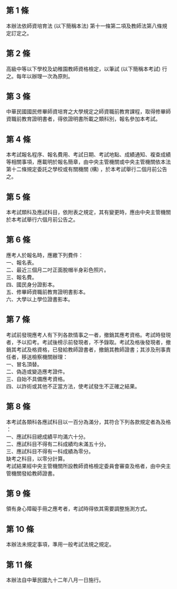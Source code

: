 第 1 條
-------
本辦法依師資培育法 (以下簡稱本法) 第十一條第二項及教師法第八條規  
定訂定之。

第 2 條
-------
高級中等以下學校及幼稚園教師資格檢定，以筆試 (以下簡稱本考試) 行  
之。每年以辦理一次為原則。

第 3 條
-------
中華民國國民修畢師資培育之大學規定之師資職前教育課程，取得修畢師  
資職前教育證明書者，得依證明書所載之類科別，報名參加本考試。

第 4 條
-------
本考試報名程序、報名費用、考試日期、考試地點、成績通知、複查成績  
等相關事項，應載明於報名簡章，由中央主管機關或中央主管機關依本法  
第十二條規定委託之學校或有關機關 (構) ，於本考試舉行二個月前公告  
之。

第 5 條
-------
本考試類科及應試科目，依附表之規定，其有變更時，應由中央主管機關  
於本考試舉行六個月前公告之。

第 6 條
-------
應考人於報名時，應繳下列費件：  
一、報名表。  
二、最近三個月二吋正面脫帽半身彩色照片。  
三、報名費。  
四、國民身分證影本。  
五、修畢師資職前教育證明書影本。  
六、大學以上學位證書影本。

第 7 條
-------
考試前發現應考人有下列各款情事之一者，撤銷其應考資格。考試時發現  
者，予以扣考。考試後榜示前發現者，不予錄取。考試及格後發現者，撤  
銷其考試及格資格，已發給教師證書者，撤銷其教師證書；其涉及刑事責  
任者，移送檢察機關辦理：  
一、冒名頂替。  
二、偽造或變造應考證件。  
三、自始不具備應考資格。  
四、以詐術或其他不正當方法，使考試發生不正確之結果。

第 8 條
-------
本考試各類科各應試科目以一百分為滿分，其符合下列各款規定者為及格  
：  
一、應試科目總成績平均滿六十分。  
二、應試科目不得有二科成績均未滿五十分。  
三、應試科目不得有一科成績為零分。  
缺考之科目，以零分計算。  
考試結果經中央主管機關所設教師資格檢定委員會審查及格者，由中央主  
管機關發給教師證書。

第 9 條
-------
領有身心障礙手冊之應考者，考試時得依其需要調整施測方式。

第 10 條
--------
本辦法未規定事項，準用一般考試法規之規定。

第 11 條
--------
本辦法自中華民國九十二年八月一日施行。

